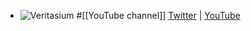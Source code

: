 - ![Veritasium](https://yt3.googleusercontent.com/ZVhNjUB5W1vNMnBN61pJje8UH8AJf6YKbcOOhIDgL7zluEuXw71GMFlCBZIdUYAAR9ti4fF9=w2560-fcrop64=1,00005a57ffffa5a8-k-c0xffffffff-no-nd-rj)
  #[[YouTube channel]]
  [Twitter](https://twitter.com/veritasium) | [YouTube](https://www.youtube.com/@veritasium)